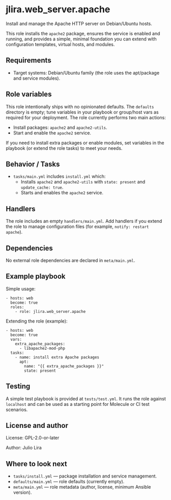 
jlira.web_server.apache
=======================

Install and manage the Apache HTTP server on Debian/Ubuntu hosts.

This role installs the `apache2` package, ensures the service is enabled and
running, and provides a simple, minimal foundation you can extend with
configuration templates, virtual hosts, and modules.

Requirements
------------

- Target systems: Debian/Ubuntu family (the role uses the apt/package and
  service modules).

Role variables
--------------

This role intentionally ships with no opinionated defaults. The `defaults`
directory is empty; tune variables in your playbook or group/host vars as
required for your deployment. The role currently performs two main actions:

- Install packages: `apache2` and `apache2-utils`.
- Start and enable the `apache2` service.

If you need to install extra packages or enable modules, set variables in the
playbook (or extend the role tasks) to meet your needs.

Behavior / Tasks
----------------

- `tasks/main.yml` includes `install.yml` which:
  - Installs `apache2` and `apache2-utils` with `state: present` and
    `update_cache: true`.
  - Starts and enables the `apache2` service.

Handlers
--------

The role includes an empty `handlers/main.yml`. Add handlers if you extend the
role to manage configuration files (for example, `notify: restart apache`).

Dependencies
------------

No external role dependencies are declared in `meta/main.yml`.

Example playbook
----------------

Simple usage:

    - hosts: web
      become: true
      roles:
        - role: jlira.web_server.apache

Extending the role (example):

    - hosts: web
      become: true
      vars:
        extra_apache_packages:
          - libapache2-mod-php
      tasks:
        - name: install extra Apache packages
          apt:
            name: "{{ extra_apache_packages }}"
            state: present

Testing
-------

A simple test playbook is provided at `tests/test.yml`. It runs the role
against `localhost` and can be used as a starting point for Molecule or CI
test scenarios.

License and author
------------------

License: GPL-2.0-or-later

Author: Julio Lira

Where to look next
------------------

- `tasks/install.yml` — package installation and service management.
- `defaults/main.yml` — role defaults (currently empty).
- `meta/main.yml` — role metadata (author, license, minimum Ansible version).
